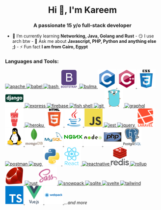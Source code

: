 <h1 align="center">Hi 👋, I'm Kareem</h1>
<h3 align="center">A passionate 15 y/o full-stack developer</h3>

- 🌱 I’m currently learning **Networking, Java, Golang and Rust** - 😏 I use arch btw - 💬 Ask me about **Javascript, PHP, Python and anything else ;)** - ⚡ Fun fact **I am from Cairo, Egypt**

<h3 align="left">Languages and Tools:</h3>
<p align="left">
    
<a href="https://www.apache.org/" target="_blank">
	<img src="https://upload.wikimedia.org/wikipedia/commons/thumb/7/7e/Apache_Feather_Logo.svg/64px-Apache_Feather_Logo.svg.png" alt="apache" width="60" height="60 />
</a>
<a href="https://babeljs.io/" target="_blank">
	<img src="https://user-images.githubusercontent.com/3025322/87547253-bf050400-c6a2-11ea-950a-280311bc6cc8.png" alt="babel" width="60" height="60 />
</a>
<a href="https://www.gnu.org/software/bash/" target="_blank">
	<img src="https://bashlogo.com/img/symbol/png/full_colored_dark.png" alt="bash" width="60" height="60 />
</a>
<a href="https://getbootstrap.com" target="_blank">
	<img src="https://raw.githubusercontent.com/devicons/devicon/master/icons/bootstrap/bootstrap-plain-wordmark.svg" alt="bootstrap" width="60" height="60 />
</a>
<a href="https://bulma.io/" target="_blank">
	<img src="https://raw.githubusercontent.com/gilbarbara/logos/804dc257b59e144eaca5bc6ffd16949752c6f789/logos/bulma.svg" alt="bulma" width="60" height="60 />
</a>
<a href="https://www.cprogramming.com/" target="_blank">
	<img src="https://raw.githubusercontent.com/devicons/devicon/master/icons/c/c-original.svg" alt="c" width="60" height="60 />
</a>
<a href="https://www.w3schools.com/cpp/" target="_blank">
	<img src="https://raw.githubusercontent.com/devicons/devicon/master/icons/cplusplus/cplusplus-original.svg" alt="cplusplus" width="60" height="60 />
</a>
<a href="https://www.w3schools.com/css/" target="_blank">
	<img src="https://raw.githubusercontent.com/devicons/devicon/master/icons/css3/css3-original-wordmark.svg" alt="css3" width="60" height="60 />
</a>
<a href="https://www.djangoproject.com/" target="_blank">
	<img src="https://raw.githubusercontent.com/devicons/devicon/master/icons/django/django-original.svg" alt="django" width="60" height="60 />
</a>
<a href="https://expressjs.com" target="_blank">
	<img src="https://vectorified.com/images/express-js-icon-20.png" alt="express" width="60" height="60 />
</a>
<a href="https://firebase.google.com/" target="_blank">
	<img src="https://www.vectorlogo.zone/logos/firebase/firebase-icon.svg" alt="firebase" width="60" height="60 />
</a>
<a href="https://fishshell.com/" target="_blank">
	<img src="https://duckduckgo.com/i/ff1b4eeb.png" alt="fish shell" width="60" height="60 />
</a>
<a href="https://git-scm.com/" target="_blank">
	<img src="https://www.vectorlogo.zone/logos/git-scm/git-scm-icon.svg" alt="git" width="60" height="60 />
</a>
<a href="https://golang.org" target="_blank">
	<img src="https://raw.githubusercontent.com/devicons/devicon/master/icons/go/go-original.svg" alt="go" width="60" height="60 />
</a>
<a href="https://graphql.org" target="_blank">
	<img src="https://www.vectorlogo.zone/logos/graphql/graphql-icon.svg" alt="graphql" width="60" height="60 />
</a>
<a href="https://gulpjs.com" target="_blank">
	<img src="https://raw.githubusercontent.com/devicons/devicon/master/icons/gulp/gulp-plain.svg" alt="gulp" width="60" height="60 />
</a>
<a href="https://heroku.com" target="_blank">
	<img src="https://www.vectorlogo.zone/logos/heroku/heroku-icon.svg" alt="heroku" width="60" height="60 />
</a>
<a href="https://www.w3.org/html/" target="_blank">
	<img src="https://raw.githubusercontent.com/devicons/devicon/master/icons/html5/html5-original-wordmark.svg" alt="html5" width="60" height="60 />
</a>
<a href="https://www.java.com" target="_blank">
	<img src="https://raw.githubusercontent.com/devicons/devicon/master/icons/java/java-original.svg" alt="java" width="60" height="60 />
</a>
<a href="https://developer.mozilla.org/en-US/docs/Web/JavaScript" target="_blank">
	<img src="https://raw.githubusercontent.com/devicons/devicon/master/icons/javascript/javascript-original.svg" alt="javascript" width="60" height="60 />
</a>
<a href="https://jestjs.io" target="_blank">
	<img src="https://www.vectorlogo.zone/logos/jestjsio/jestjsio-icon.svg" alt="jest" width="60" height="60 />
</a>
<a href="https://jquery.com/" target="_blank">
	<img src="https://imgr.search.brave.com/uE8WOs8tuH6AIz36Wy1iMxcoTmvZTQL3mLuLFV0y_eo/fit/400/400/no/1/aHR0cHM6Ly9hdmF0/YXJzMC5naXRodWJ1/c2VyY29udGVudC5j/b20vdS83MDE0Mj92/PTMmcz00MDA" alt="jquery" width="60" height="60 />
</a>
<a href="https://laravel.com/" target="_blank">
	<img src="https://raw.githubusercontent.com/devicons/devicon/master/icons/laravel/laravel-plain-wordmark.svg" alt="laravel" width="60" height="60 />
</a>
<a href="https://www.linux.org/" target="_blank">
	<img src="https://raw.githubusercontent.com/devicons/devicon/master/icons/linux/linux-original.svg" alt="linux" width="60" height="60 />
</a>
<a href="https://www.mongodb.com/" target="_blank">
	<img src="https://raw.githubusercontent.com/devicons/devicon/master/icons/mongodb/mongodb-original-wordmark.svg" alt="mongodb" width="60" height="60 />
</a>
<a href="https://www.mysql.com/" target="_blank">
	<img src="https://raw.githubusercontent.com/devicons/devicon/master/icons/mysql/mysql-original-wordmark.svg" alt="mysql" width="60" height="60 />
</a>
<a href="https://www.nginx.com" target="_blank">
	<img src="https://raw.githubusercontent.com/devicons/devicon/master/icons/nginx/nginx-original.svg" alt="nginx" width="60" height="60 />
</a>
<a href="https://nodejs.org" target="_blank">
	<img src="https://raw.githubusercontent.com/devicons/devicon/master/icons/nodejs/nodejs-original-wordmark.svg" alt="nodejs" width="60" height="60 />
</a>
<a href="https://www.php.net" target="_blank">
	<img src="https://raw.githubusercontent.com/devicons/devicon/master/icons/php/php-original.svg" alt="php" width="60" height="60 />
</a>
<a href="https://www.postgresql.org" target="_blank">
	<img src="https://raw.githubusercontent.com/devicons/devicon/master/icons/postgresql/postgresql-original-wordmark.svg" alt="postgresql" width="60" height="60 />
</a>
<a href="https://postman.com" target="_blank">
	<img src="https://www.vectorlogo.zone/logos/getpostman/getpostman-icon.svg" alt="postman" width="60" height="60 />
</a>
<a href="https://pugjs.org" target="_blank">
	<img src="https://cdn.worldvectorlogo.com/logos/pug.svg" alt="pug" width="60" height="60 />
</a>
<a href="https://www.python.org" target="_blank">
	<img src="https://raw.githubusercontent.com/devicons/devicon/master/icons/python/python-original.svg" alt="python" width="60" height="60 />
</a>
<a href="https://reactjs.org/" target="_blank">
	<img src="https://raw.githubusercontent.com/devicons/devicon/master/icons/react/react-original-wordmark.svg" alt="react" width="60" height="60 />
</a>
<a href="https://reactnative.dev/" target="_blank">
	<img src="https://reactnative.dev/img/header_logo.svg" alt="reactnative" width="60" height="60 />
</a>
<a href="https://redis.io" target="_blank">
	<img src="https://raw.githubusercontent.com/devicons/devicon/master/icons/redis/redis-original-wordmark.svg" alt="redis" width="60" height="60 />
</a>
<a href="https://rollupjs.org" target="_blank">
	<img src="https://camo.githubusercontent.com/50e43473527a57747fb7cd9b0061355205ac9a2763207a78d9812ceef1da52c0/68747470733a2f2f726f6c6c75706a732e6f72672f6c6f676f2e737667" alt="rollup" width="60" height="60 />
</a>
<a href="https://www.ruby-lang.org/en/" target="_blank">
	<img src="https://raw.githubusercontent.com/devicons/devicon/master/icons/ruby/ruby-original.svg" alt="ruby" width="60" height="60 />
</a>
<a href="https://www.rust-lang.org" target="_blank">
	<img src="https://rustacean.net/assets/rustacean-orig-noshadow.svg" alt="rust" width="60" height="60 />
</a>
<a href="https://sass-lang.com" target="_blank">
	<img src="https://raw.githubusercontent.com/devicons/devicon/master/icons/sass/sass-original.svg" alt="sass" width="60" height="60 />
</a>
<a href="https://www.snowpack.dev/" target="_blank">
	<img src="https://pbs.twimg.com/profile_images/1352039026325409793/mrhrVwTS_400x400.jpg" alt="snowpack" width="60" height="60 />
</a>
<a href="https://www.sqlite.org/" target="_blank">
	<img src="https://www.vectorlogo.zone/logos/sqlite/sqlite-icon.svg" alt="sqlite" width="60" height="60 />
</a>
<a href="https://svelte.dev" target="_blank">
	<img src="https://upload.wikimedia.org/wikipedia/commons/1/1b/Svelte_Logo.svg" alt="svelte" width="60" height="60 />
</a>
<a href="https://tailwindcss.com/" target="_blank">
	<img src="https://www.vectorlogo.zone/logos/tailwindcss/tailwindcss-icon.svg" alt="tailwind" width="60" height="60 />
</a>
<a href="https://www.typescriptlang.org/" target="_blank">
	<img src="https://raw.githubusercontent.com/devicons/devicon/master/icons/typescript/typescript-original.svg" alt="typescript" width="60" height="60 />
</a>
<a href="https://vuejs.org/" target="_blank">
	<img src="https://raw.githubusercontent.com/devicons/devicon/master/icons/vuejs/vuejs-original-wordmark.svg" alt="vuejs" width="60" height="60 />
</a>
<a href="https://webpack.js.org" target="_blank">
	<img src="https://raw.githubusercontent.com/devicons/devicon/d00d0969292a6569d45b06d3f350f463a0107b0d/icons/webpack/webpack-original-wordmark.svg" alt="webpack" width="60" height="60" />
</a>
	<i>...and more</i>
</p>
